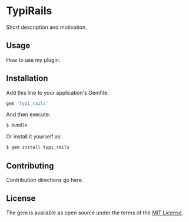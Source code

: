 # TypiRails
Short description and motivation.

## Usage
How to use my plugin.

## Installation
Add this line to your application's Gemfile:

```ruby
gem 'typi_rails'
```

And then execute:
```bash
$ bundle
```

Or install it yourself as:
```bash
$ gem install typi_rails
```

## Contributing
Contribution directions go here.

## License
The gem is available as open source under the terms of the [MIT License](http://opensource.org/licenses/MIT).
